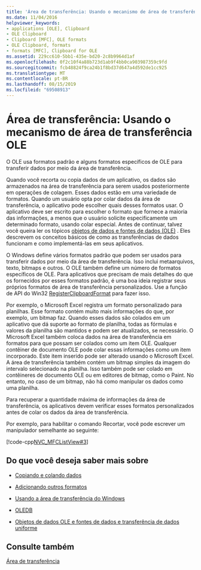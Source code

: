```yaml
---
title: 'Área de transferência: Usando o mecanismo de área de transferência OLE'
ms.date: 11/04/2016
helpviewer_keywords:
- applications [OLE], Clipboard
- OLE Clipboard
- Clipboard [MFC], OLE formats
- OLE Clipboard, formats
- formats [MFC], Clipboard for OLE
ms.assetid: 229cc610-5bb1-435e-bd20-2c8b9964d1af
ms.openlocfilehash: 0f2c10f4a88b723d1ab9f4bb0ca903987359c9fd
ms.sourcegitcommit: fcb48824f9ca24b1f8bd37d647a4d592de1cc925
ms.translationtype: MT
ms.contentlocale: pt-BR
ms.lasthandoff: 08/15/2019
ms.locfileid: "69508913"
---
```

# <a name="clipboard-using-the-ole-clipboard-mechanism"></a>Área de transferência: Usando o mecanismo de área de transferência OLE

O OLE usa formatos padrão e alguns formatos específicos de OLE para transferir dados por meio da área de transferência.

Quando você recorta ou copia dados de um aplicativo, os dados são armazenados na área de transferência para serem usados posteriormente em operações de colagem. Esses dados estão em uma variedade de formatos. Quando um usuário opta por colar dados da área de transferência, o aplicativo pode escolher quais desses formatos usar. O aplicativo deve ser escrito para escolher o formato que fornece a maioria das informações, a menos que o usuário solicite especificamente um determinado formato, usando colar especial. Antes de continuar, talvez você queira ler os tópicos [objetos de dados e fontes de dados (OLE)](../mfc/data-objects-and-data-sources-ole.md) . Eles descrevem os conceitos básicos de como as transferências de dados funcionam e como implementá-las em seus aplicativos.

O Windows define vários formatos padrão que podem ser usados para transferir dados por meio da área de transferência. Isso inclui metaarquivos, texto, bitmaps e outros. O OLE também define um número de formatos específicos de OLE. Para aplicativos que precisam de mais detalhes do que os fornecidos por esses formatos padrão, é uma boa ideia registrar seus próprios formatos de área de transferência personalizados. Use a função de API do Win32 [RegisterClipboardFormat](/windows/win32/api/winuser/nf-winuser-registerclipboardformatw) para fazer isso.

Por exemplo, o Microsoft Excel registra um formato personalizado para planilhas. Esse formato contém muito mais informações do que, por exemplo, um bitmap faz. Quando esses dados são colados em um aplicativo que dá suporte ao formato de planilha, todas as fórmulas e valores da planilha são mantidos e podem ser atualizados, se necessário. O Microsoft Excel também coloca dados na área de transferência em formatos para que possam ser colados como um item OLE. Qualquer contêiner de documento OLE pode colar essas informações como um item incorporado. Este item inserido pode ser alterado usando o Microsoft Excel. A área de transferência também contém um bitmap simples da imagem do intervalo selecionado na planilha. Isso também pode ser colado em contêineres de documento OLE ou em editores de bitmap, como o Paint. No entanto, no caso de um bitmap, não há como manipular os dados como uma planilha.

Para recuperar a quantidade máxima de informações da área de transferência, os aplicativos devem verificar esses formatos personalizados antes de colar os dados da área de transferência.

Por exemplo, para habilitar o comando Recortar, você pode escrever um manipulador semelhante ao seguinte:

[!code-cpp[NVC_MFCListView#3](../atl/reference/codesnippet/cpp/clipboard-using-the-ole-clipboard-mechanism_1.cpp)]

## <a name="what-do-you-want-to-know-more-about"></a>Do que você deseja saber mais sobre

- [Copiando e colando dados](../mfc/clipboard-copying-and-pasting-data.md)

- [Adicionando outros formatos](../mfc/clipboard-adding-other-formats.md)

- [Usando a área de transferência do Windows](../mfc/clipboard-using-the-windows-clipboard.md)

- [OLEDB](../mfc/ole-background.md)

- [Objetos de dados OLE e fontes de dados e transferência de dados uniforme](../mfc/data-objects-and-data-sources-ole.md)

## <a name="see-also"></a>Consulte também

[Área de transferência](../mfc/clipboard.md)

